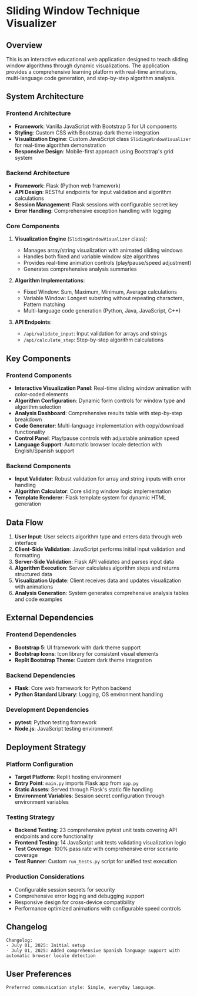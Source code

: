 # Sliding Window Technique Visualizer

## Overview

This is an interactive educational web application designed to teach sliding window algorithms through dynamic visualizations. The application provides a comprehensive learning platform with real-time animations, multi-language code generation, and step-by-step algorithm analysis.

## System Architecture

### Frontend Architecture
- **Framework**: Vanilla JavaScript with Bootstrap 5 for UI components
- **Styling**: Custom CSS with Bootstrap dark theme integration
- **Visualization Engine**: Custom JavaScript class `SlidingWindowVisualizer` for real-time algorithm demonstration
- **Responsive Design**: Mobile-first approach using Bootstrap's grid system

### Backend Architecture
- **Framework**: Flask (Python web framework)
- **API Design**: RESTful endpoints for input validation and algorithm calculations
- **Session Management**: Flask sessions with configurable secret key
- **Error Handling**: Comprehensive exception handling with logging

### Core Components
1. **Visualization Engine** (`SlidingWindowVisualizer` class):
   - Manages array/string visualization with animated sliding windows
   - Handles both fixed and variable window size algorithms
   - Provides real-time animation controls (play/pause/speed adjustment)
   - Generates comprehensive analysis summaries

2. **Algorithm Implementations**:
   - Fixed Window: Sum, Maximum, Minimum, Average calculations
   - Variable Window: Longest substring without repeating characters, Pattern matching
   - Multi-language code generation (Python, Java, JavaScript, C++)

3. **API Endpoints**:
   - `/api/validate_input`: Input validation for arrays and strings
   - `/api/calculate_step`: Step-by-step algorithm calculations

## Key Components

### Frontend Components
- **Interactive Visualization Panel**: Real-time sliding window animation with color-coded elements
- **Algorithm Configuration**: Dynamic form controls for window type and algorithm selection
- **Analysis Dashboard**: Comprehensive results table with step-by-step breakdown
- **Code Generator**: Multi-language implementation with copy/download functionality
- **Control Panel**: Play/pause controls with adjustable animation speed
- **Language Support**: Automatic browser locale detection with English/Spanish support

### Backend Components
- **Input Validator**: Robust validation for array and string inputs with error handling
- **Algorithm Calculator**: Core sliding window logic implementation
- **Template Renderer**: Flask template system for dynamic HTML generation

## Data Flow

1. **User Input**: User selects algorithm type and enters data through web interface
2. **Client-Side Validation**: JavaScript performs initial input validation and formatting
3. **Server-Side Validation**: Flask API validates and parses input data
4. **Algorithm Execution**: Server calculates algorithm steps and returns structured data
5. **Visualization Update**: Client receives data and updates visualization with animations
6. **Analysis Generation**: System generates comprehensive analysis tables and code examples

## External Dependencies

### Frontend Dependencies
- **Bootstrap 5**: UI framework with dark theme support
- **Bootstrap Icons**: Icon library for consistent visual elements
- **Replit Bootstrap Theme**: Custom dark theme integration

### Backend Dependencies
- **Flask**: Core web framework for Python backend
- **Python Standard Library**: Logging, OS environment handling

### Development Dependencies
- **pytest**: Python testing framework
- **Node.js**: JavaScript testing environment

## Deployment Strategy

### Platform Configuration
- **Target Platform**: Replit hosting environment
- **Entry Point**: `main.py` imports Flask app from `app.py`
- **Static Assets**: Served through Flask's static file handling
- **Environment Variables**: Session secret configuration through environment variables

### Testing Strategy
- **Backend Testing**: 23 comprehensive pytest unit tests covering API endpoints and core functionality
- **Frontend Testing**: 14 JavaScript unit tests validating visualization logic
- **Test Coverage**: 100% pass rate with comprehensive error scenario coverage
- **Test Runner**: Custom `run_tests.py` script for unified test execution

### Production Considerations
- Configurable session secrets for security
- Comprehensive error logging and debugging support
- Responsive design for cross-device compatibility
- Performance optimized animations with configurable speed controls

## Changelog

```
Changelog:
- July 01, 2025: Initial setup
- July 01, 2025: Added comprehensive Spanish language support with automatic browser locale detection
```

## User Preferences

```
Preferred communication style: Simple, everyday language.
```